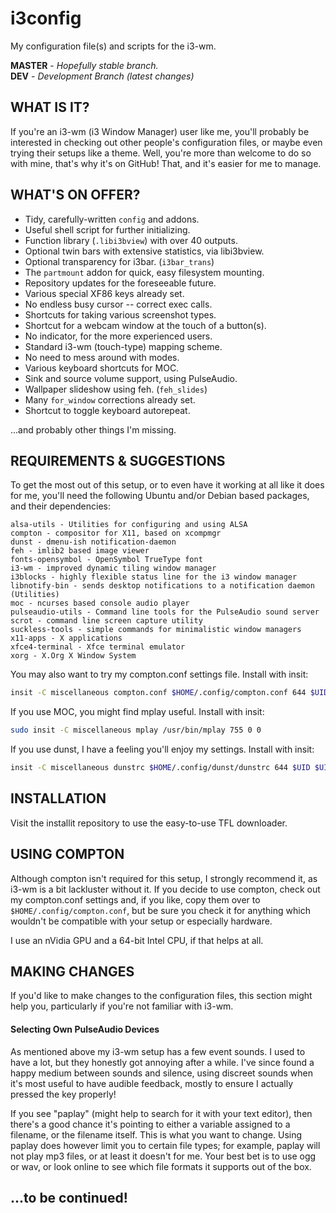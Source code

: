 # i3config
My configuration file(s) and scripts for the i3-wm.

**MASTER** - _Hopefully stable branch._\
**DEV** - _Development Branch (latest changes)_

## WHAT IS IT?

If you're an i3-wm (i3 Window Manager) user like me, you'll probably be interested in checking out other people's configuration files, or maybe even trying their setups like a theme. Well, you're more than welcome to do so with mine, that's why it's on GitHub! That, and it's easier for me to manage.

## WHAT'S ON OFFER?

* Tidy, carefully-written `config` and addons.
* Useful shell script for further initializing.
* Function library (`.libi3bview`) with over 40 outputs.
* Optional twin bars with extensive statistics, via libi3bview.
* Optional transparency for i3bar. (`i3bar_trans`)
* The `partmount` addon for quick, easy filesystem mounting.
* Repository updates for the foreseeable future.
* Various special XF86 keys already set.
* No endless busy cursor -- correct exec calls.
* Shortcuts for taking various screenshot types.
* Shortcut for a webcam window at the touch of a button(s).
* No indicator, for the more experienced users.
* Standard i3-wm (touch-type) mapping scheme.
* No need to mess around with modes.
* Various keyboard shortcuts for MOC.
* Sink and source volume support, using PulseAudio.
* Wallpaper slideshow using feh. (`feh_slides`)
* Many `for_window` corrections already set.
* Shortcut to toggle keyboard autorepeat.

...and probably other things I'm missing.

## REQUIREMENTS & SUGGESTIONS

To get the most out of this setup, or to even have it working at all like it does for me, you'll need the following Ubuntu and/or Debian based packages, and their dependencies:

```
alsa-utils - Utilities for configuring and using ALSA
compton - compositor for X11, based on xcompmgr
dunst - dmenu-ish notification-daemon
feh - imlib2 based image viewer
fonts-opensymbol - OpenSymbol TrueType font
i3-wm - improved dynamic tiling window manager
i3blocks - highly flexible status line for the i3 window manager
libnotify-bin - sends desktop notifications to a notification daemon (Utilities)
moc - ncurses based console audio player
pulseaudio-utils - Command line tools for the PulseAudio sound server
scrot - command line screen capture utility
suckless-tools - simple commands for minimalistic window managers
x11-apps - X applications
xfce4-terminal - Xfce terminal emulator
xorg - X.Org X Window System
```

You may also want to try my compton.conf settings file. Install with insit:

```bash
insit -C miscellaneous compton.conf $HOME/.config/compton.conf 644 $UID $UID
```

If you use MOC, you might find mplay useful. Install with insit:

```bash
sudo insit -C miscellaneous mplay /usr/bin/mplay 755 0 0
```

If you use dunst, I have a feeling you'll enjoy my settings. Install with insit:

```bash
insit -C miscellaneous dunstrc $HOME/.config/dunst/dunstrc 644 $UID $UID
```

## INSTALLATION

Visit the installit repository to use the easy-to-use TFL downloader.

## USING COMPTON

Although compton isn't required for this setup, I strongly recommend it, as i3-wm is a bit lackluster without it. If you decide to use compton, check out my compton.conf settings and, if you like, copy them over to `$HOME/.config/compton.conf`, but be sure you check it for anything which wouldn't be compatible with your setup or especially hardware.

I use an nVidia GPU and a 64-bit Intel CPU, if that helps at all.

## MAKING CHANGES

If you'd like to make changes to the configuration files, this section might help you, particularly if you're not familiar with i3-wm.

#### Selecting Own PulseAudio Devices

As mentioned above my i3-wm setup has a few event sounds. I used to have a lot, but they honestly got annoying after a while. I've since found a happy medium between sounds and silence, using discreet sounds when it's most useful to have audible feedback, mostly to ensure I actually pressed the key properly!

If you see "paplay" (might help to search for it with your text editor), then there's a good chance it's pointing to either a variable assigned to a filename, or the filename itself. This is what you want to change. Using paplay does however limit you to certain file types; for example, paplay will not play mp3 files, or at least it doesn't for me. Your best bet is to use ogg or wav, or look online to see which file formats it supports out of the box.

## ...to be continued!
